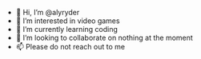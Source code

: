 - 👋 Hi, I’m @alyryder
- 👀 I’m interested in video games
- 🌱 I’m currently learning coding
- 💞️ I’m looking to collaborate on nothing at the moment
- 📫 Please do not reach out to me

<!---
alyryder/alyryder is a ✨ special ✨ repository because its `README.md` (this file) appears on your GitHub profile.
You can click the Preview link to take a look at your changes.
--->
